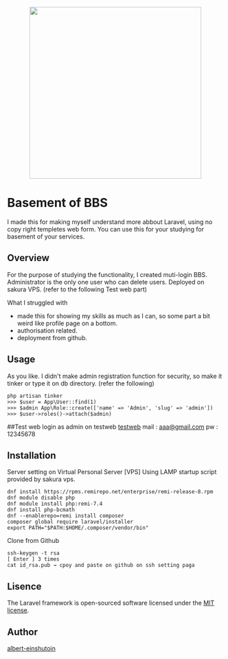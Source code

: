 <p align="center"><a href="https://laravel.com" target="_blank"><img src="https://raw.githubusercontent.com/laravel/art/master/logo-lockup/5%20SVG/2%20CMYK/1%20Full%20Color/laravel-logolockup-cmyk-red.svg" width="400"></a></p>

# Basement of BBS
I made this for making myself understand more abbout Laravel, using no copy right templetes web form.
You can use this for your studying for basement of your services.

## Overview
For the purpose of studying the functionality, I created muti-login BBS.
Administrator is the only one user who can delete users.
Deployed on sakura VPS. (refer to the following Test web part)

What I struggled with
- made this for showing my skills as much as I can, so some part a bit weird like profile page on a bottom.
- authorisation related.
- deployment from github.

## Usage
As you like.
I didn't make admin registration function for security, so make it tinker or type it on db directory. (refer the following)
```
php artisan tinker
>>> $user = App\User::find(1)
>>> $admin App\Role::create(['name' => 'Admin', 'slug' => 'admin'])
>>> $user->roles()->attach($admin)
```

##Test web
login as admin on testweb
[testweb](http://133.125.57.31/laravel_pf/)
mail : aaa@gmail.com
pw : 12345678

## Installation
Server setting on Virtual Personal Server [VPS]
Using LAMP startup script provided by sakura vps.
```
dnf install https://rpms.remirepo.net/enterprise/remi-release-8.rpm
dnf module disable php
dnf module install php:remi-7.4
dnf install php-bcmath
dnf --enablerepo=remi install composer
composer global require laravel/installer
export PATH="$PATH:$HOME/.composer/vendor/bin"
```
Clone from Github
```
ssh-keygen -t rsa
[ Enter ] 3 times
cat id_rsa.pub → cpoy and paste on github on ssh setting paga
```

## Lisence
The Laravel framework is open-sourced software licensed under the [MIT license](https://opensource.org/licenses/MIT).

## Author
[albert-einshutoin](https://github.com/albert-einshutoin)
